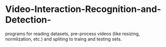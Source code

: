 # Video-Interaction-Recognition-and-Detection-
programs for reading datasets, pre-process videos (like resizing, normlization, etc.) and spliting to traing and testing sets.
